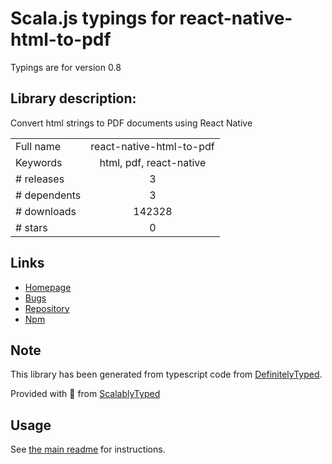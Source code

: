
# Scala.js typings for react-native-html-to-pdf

Typings are for version 0.8

## Library description:
Convert html strings to PDF documents using React Native

|                    |                 |
| ------------------ | :-------------: |
| Full name          | react-native-html-to-pdf |
| Keywords           | html, pdf, react-native |
| # releases         | 3 |
| # dependents       | 3 |
| # downloads        | 142328 |
| # stars            | 0 |

## Links
- [Homepage](https://github.com/christopherdro/react-native-html-to-pdf)
- [Bugs](https://github.com/christopherdro/react-native-html-to-pdf/issues)
- [Repository](https://github.com/christopherdro/react-native-html-to-pdf)
- [Npm](https://www.npmjs.com/package/react-native-html-to-pdf)
    


## Note
This library has been generated from typescript code from [DefinitelyTyped](https://definitelytyped.org).

Provided with :purple_heart: from [ScalablyTyped](https://github.com/oyvindberg/ScalablyTyped)

## Usage
See [the main readme](../../readme.md) for instructions.


